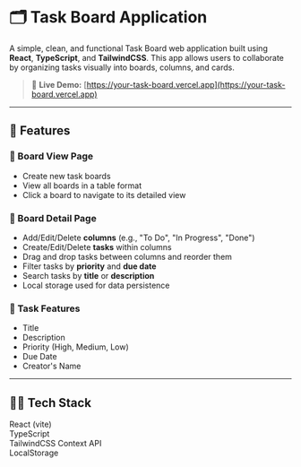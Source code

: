 # 🗂️ Task Board Application

A simple, clean, and functional Task Board web application built using **React**, **TypeScript**, and **TailwindCSS**. This app allows users to collaborate by organizing tasks visually into boards, columns, and cards.

> 🔗 **Live Demo:** [https://your-task-board.vercel.app](https://your-task-board.vercel.app)  

---

## 📌 Features

### 🔹 Board View Page
- Create new task boards
- View all boards in a table format
- Click a board to navigate to its detailed view

### 🔹 Board Detail Page
- Add/Edit/Delete **columns** (e.g., "To Do", "In Progress", "Done")
- Create/Edit/Delete **tasks** within columns
- Drag and drop tasks between columns and reorder them
- Filter tasks by **priority** and **due date**
- Search tasks by **title** or **description**
- Local storage used for data persistence

### 🔹 Task Features
- Title
- Description
- Priority (High, Medium, Low)
- Due Date
- Creator's Name

---

## 🧑‍💻 Tech Stack

React (vite)       
TypeScript   
TailwindCSS
Context API    
LocalStorage   

